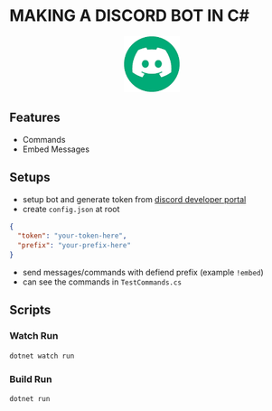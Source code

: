 # MAKING A DISCORD BOT IN C#

<p align="center">
  <img src="./examples/logo.png" width="100px" height="100px" />
</p>

## Features

- Commands
- Embed Messages

## Setups

- setup bot and generate token from [discord developer portal](https://discord.com/developers/docs/intro)
- create `config.json` at root

```json
{
  "token": "your-token-here",
  "prefix": "your-prefix-here"
}
```

- send messages/commands with defiend prefix (example `!embed`)
- can see the commands in `TestCommands.cs`

## Scripts

### Watch Run

```bash
dotnet watch run
```

### Build Run

```bash
dotnet run
```
